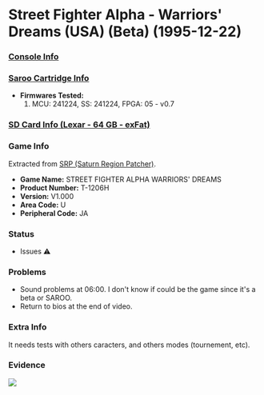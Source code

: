 # Street Fighter Alpha - Warriors' Dreams (USA) (Beta) (1995-12-22)

### [Console Info](../../../../../Info/Consoles/VA13/README.md)

### [Saroo Cartridge Info](../../../../../Info/Cartridges/GuangzhouSanStarOnlineShop/1.6/README.md)

- <b>Firmwares Tested:</b>
  1. MCU: 241224, SS: 241224, FPGA: 05 - v0.7

### [SD Card Info (Lexar - 64 GB - exFat)](../../../../../Info/SdCards/Lexar/64GB/exfat/README.md)

### Game Info

Extracted from [SRP (Saturn Region Patcher)](https://segaxtreme.net/resources/saturn-region-patcher.81/download).

- <b>Game Name:</b> STREET FIGHTER ALPHA WARRIORS' DREAMS
- <b>Product Number:</b> T-1206H
- <b>Version:</b> V1.000
- <b>Area Code:</b> U
- <b>Peripheral Code:</b> JA

### Status

- Issues :warning:

### Problems

- Sound problems at 06:00. I don't know if could be the game since it's a beta or SAROO.
- Return to bios at the end of video.

### Extra Info

It needs tests with others caracters, and others modes (tournement, etc).

### Evidence

[![](https://img.youtube.com/vi/DHIljeeST1w/0.jpg)](https://www.youtube.com/watch?v=DHIljeeST1w)
